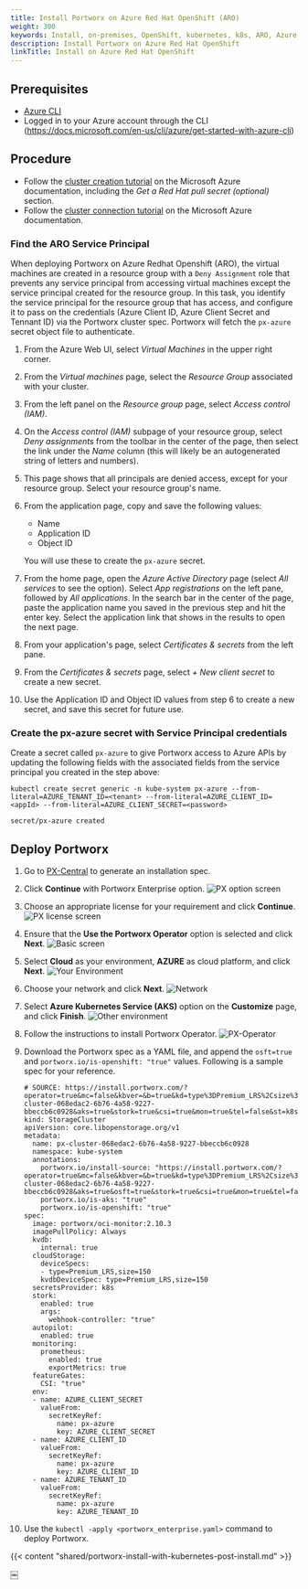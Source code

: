 ```yaml
---
title: Install Portworx on Azure Red Hat OpenShift (ARO)
weight: 300
keywords: Install, on-premises, OpenShift, kubernetes, k8s, ARO, Azure, OpenShift
description: Install Portworx on Azure Red Hat OpenShift
linkTitle: Install on Azure Red Hat OpenShift
---
```


## Prerequisites

* [Azure CLI](https://docs.microsoft.com/en-us/cli/azure/install-azure-cli)
* Logged in to your Azure account through the CLI (https://docs.microsoft.com/en-us/cli/azure/get-started-with-azure-cli)

## Procedure

* Follow the [cluster creation tutorial](https://docs.microsoft.com/en-us/azure/openshift/tutorial-create-cluster ) on the Microsoft Azure documentation, including the *Get a Red Hat pull secret (optional)* section.
* Follow the [cluster connection tutorial](https://docs.microsoft.com/en-us/azure/openshift/tutorial-connect-cluster) on the Microsoft Azure documentation.


### Find the ARO Service Principal

When deploying Portworx on Azure Redhat Openshift (ARO), the virtual machines are created in a resource group with a `Deny Assignment` role that prevents any service principal from accessing virtual machines except the service principal created for the resource group. In this task, you identify the service principal for the resource group that has access, and configure it to pass on the credentials (Azure Client ID, Azure Client Secret and Tennant ID) via the Portworx cluster spec. Portworx will fetch the `px-azure` secret object file to authenticate.


1. From the Azure Web UI, select *Virtual Machines* in the upper right corner.
2. From the *Virtual machines* page, select the *Resource Group* associated with your cluster.
3. From the left panel on the *Resource group* page, select *Access control (IAM)*.
4. On the *Access control (IAM)* subpage of your resource group, select *Deny assignments* from the toolbar in the center of the page, then select the link under the *Name* column (this will likely be an autogenerated string of letters and numbers).
5. This page shows that all principals are denied access, except for your resource group. Select your resource group's name.
6. From the application page, copy and save the following values: 
    * Name
    * Application ID
    * Object ID
    
    You will use these to create the `px-azure` secret.

7. From the home page, open the *Azure Active Directory* page (select *All services* to see the option). Select *App registrations* on the left pane, followed by *All applications*. In the search bar in the center of the page, paste the application name you saved in the previous step and hit the enter key. Select the application link that shows in the results to open the next page.
8. From your application's page, select *Certificates & secrets* from the left pane. 
9. From the *Certificates & secrets* page, select *+ New client secret* to create a new secret. 
10. Use the Application ID and Object ID values from step 6 to create a new secret, and save this secret for future use.

### Create the px-azure secret with Service Principal credentials

Create a secret called `px-azure` to give Portworx access to Azure APIs by updating the following fields with the associated fields from the service principal you created in the step above:

```text
kubectl create secret generic -n kube-system px-azure --from-literal=AZURE_TENANT_ID=<tenant> --from-literal=AZURE_CLIENT_ID=<appId> --from-literal=AZURE_CLIENT_SECRET=<password>
```
```output
secret/px-azure created
```

## Deploy Portworx

1. Go to [PX-Central](https://central.portworx.com/) to generate an installation spec. 

2. Click **Continue** with Portworx Enterprise option.
  ![PX option screen](/img/aro/image1.png)

3. Choose an appropriate license for your requirement and click **Continue**.
  ![PX license screen](/img/aro/image2.png)

4. Ensure that the **Use the Portworx Operator** option is selected and click **Next**.
  ![Basic screen](/img/aro/image3.png)

5. Select **Cloud** as your environment, **AZURE** as cloud platform, and click **Next**.
  ![Your Environment](/img/aro/image4.png)

6. Choose your network and click **Next**.
  ![Network](/img/aro/image5.png)

7. Select **Azure Kubernetes Service (AKS)** option on the **Customize** page, and click **Finish**.
  ![Other environment](/img/aro/image6.png)

8. Follow the instructions to install Portworx Operator.
  ![PX-Operator](/img/aro/Operator-install.png)

8. Download the Portworx spec as a YAML file, and append the `osft=true` and `portworx.io/is-openshift: "true"` values. Following is a sample spec for your reference.

    ```text   
    # SOURCE: https://install.portworx.com/?operator=true&mc=false&kbver=&b=true&kd=type%3DPremium_LRS%2Csize%3D150&s=%22type%3DPremium_LRS%2Csize%3D150%22&c=px-cluster-068edac2-6b76-4a58-9227-bbeccb6c0928&aks=true&stork=true&csi=true&mon=true&tel=false&st=k8s&promop=true
    kind: StorageCluster
    apiVersion: core.libopenstorage.org/v1
    metadata:
      name: px-cluster-068edac2-6b76-4a58-9227-bbeccb6c0928
      namespace: kube-system
      annotations:
        portworx.io/install-source: "https://install.portworx.com/?operator=true&mc=false&kbver=&b=true&kd=type%3DPremium_LRS%2Csize%3D150&s=%22type%3DPremium_LRS%2Csize%3D150%22&c=px-cluster-068edac2-6b76-4a58-9227-bbeccb6c0928&aks=true&osft=true&stork=true&csi=true&mon=true&tel=false&st=k8s&promop=true"
        portworx.io/is-aks: "true"
        portworx.io/is-openshift: "true"
    spec:
      image: portworx/oci-monitor:2.10.3
      imagePullPolicy: Always
      kvdb:
        internal: true
      cloudStorage:
        deviceSpecs:
        - type=Premium_LRS,size=150
        kvdbDeviceSpec: type=Premium_LRS,size=150
      secretsProvider: k8s
      stork:
        enabled: true
        args:
          webhook-controller: "true"
      autopilot:
        enabled: true
      monitoring:
        prometheus:
          enabled: true
          exportMetrics: true
      featureGates:
        CSI: "true"
      env:
      - name: AZURE_CLIENT_SECRET
        valueFrom:
          secretKeyRef:
            name: px-azure
            key: AZURE_CLIENT_SECRET
      - name: AZURE_CLIENT_ID
        valueFrom:
          secretKeyRef:
            name: px-azure
            key: AZURE_CLIENT_ID
      - name: AZURE_TENANT_ID
        valueFrom:
          secretKeyRef:
            name: px-azure
            key: AZURE_TENANT_ID
    ```

9. Use the `kubectl -apply <portworx_enterprise.yaml>` command to deploy Portworx.
  
{{< content "shared/portworx-install-with-kubernetes-post-install.md" >}}






￼


